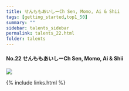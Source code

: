 ```yaml
---
title: せんももあいしーCh Sen, Momo, Ai & Shii
tags: [getting_started,top1_50]
summary: ""
sidebar: talents_sidebar
permalink: talents_22.html
folder: talents
---
```



#### No.22 せんももあいしーCh Sen, Momo, Ai & Shii
![](https://yt3.ggpht.com/ytc/AKedOLQ2IP-BLkT7XXmFWpcZolk4PTzB2UQHFZAKep8-=s176-c-k-c0x00ffffff-no-rj)






{% include links.html %}
